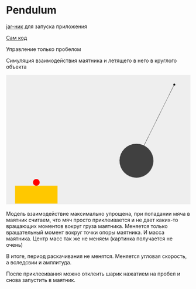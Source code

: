 # Pendulum
[jar-ник](https://github.com/PDDMain/Pendulum/blob/main/out/artifacts/pendulum_jar/pendulum.jar) для запуска приложения

[Сам код](https://github.com/PDDMain/Pendulum/tree/main/pendulum/src)

Управление только пробелом

Симуляция взаимодействия маятника и летящего в него в круглого объекта

![](https://github.com/PDDMain/Pendulum/blob/main/images/screen.png)


Модель взаимодействие максимально упрощена, при попадании мяча в маятник считаем, что мяч просто приклеивается и не дает каких-то вращающих моментов вокруг груза маятника.
Меняется только вращательный момент вокруг точки опоры маятника. И масса маятника. Центр масс так же не меняем (картинка получается не очень)

В итоге, период раскачивания не менятся.
Меняется угловая скорость, а вследсвии и амплитуда.

После приклееивания можно отклеить шарик нажатием на пробел и снова запустить в маятник.
